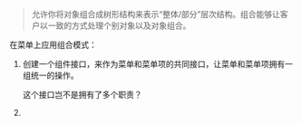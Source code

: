 > 允许你将对象组合成树形结构来表示“整体/部分”层次结构。组合能够让客户以一致的方式处理个别对象以及对象组合。

在菜单上应用组合模式：

1. 创建一个组件接口，来作为菜单和菜单项的共同接口，让菜单和菜单项拥有一组统一的操作。

   这个接口岂不是拥有了多个职责？

2. 
